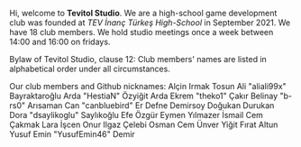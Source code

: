 Hi, welcome to **Tevitol Studio**. We are a high-school game development club was founded at *TEV İnanç Türkeş High-School* in September 2021. We have 18 club members. We hold studio meetings once a week between 14:00 and 16:00 on fridays.

Bylaw of Tevitol Studio, clause 12: Club members' names are listed in alphabetical order under all circumstances.

Our club members and Github nicknames:
Alçin Irmak	Tosun
Ali "aliali99x" Bayraktaroğlu
Arda "HestiaN" Özyiğit
Arda Ekrem "theko1"	Çakır
Belinay	"b-rs0" Arısaman 
Can "canbluebird"	Er
Defne Demirsoy
Doğukan Durukan 
Dora "dsaylikoglu" Saylıkoğlu
Efe	Özgür
Eymen Yılmazer
İsmail Cem Çakmak
Lara İşcen
Onur Ilgaz Çelebi
Osman Cem	Ünver
Yiğit Fırat Altun
Yusuf Emin "YusufEmin46" Demir

